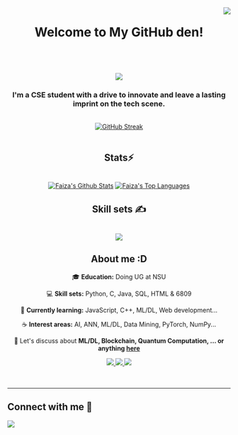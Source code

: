 <img align="right" src="https://visitor-badge.laobi.icu/badge?page_id=FaixaTheGutipoka.FaixaTheGutipoka" />



<h1 align="center"> Welcome to My GitHub den!</h1>
</br>



<h1 align="center">
    <img src="https://readme-typing-svg.herokuapp.com/?font=Righteous&size=35&center=true&vCenter=true&width=500&height=70&duration=4000&lines=Hey+,+fellow+coders+!;+I+am+Labiba+Faiza+Karim!;+You+can+call+me+Faiza;" />
</h1>



<h3 align="center">I'm a CSE student with a drive to innovate and leave a lasting imprint on the tech scene.</h3>
</br>



<div align=center>
    <a href="https://git.io/streak-stats"><img src="https://github-readme-streak-stats.herokuapp.com?user=FaixaTheGutipoka&theme=cobalt&hide_border=true&date_format=j%20M%5B%20Y%5D" alt="GitHub Streak" /></a>
</div>
</br>



<h2 align="center">Stats⚡</h2>
<div align="center">
  <br/>
    <a href="https://github.com/FaixaTheGutipoka/github-readme-stats"><img alt="Faiza's Github Stats" src="https://github-readme-stats.vercel.app/api?username=FaixaTheGutipoka&show_icons=true&count_private=true&theme=cobalt&hide_border=true&bg_color=0D1117" /></a>
  <a href="https://github.com/FaixaTheGutipoka/github-readme-stats"><img alt="Faiza's Top Languages" src="https://github-readme-stats.vercel.app/api/top-langs?username=FaixaTheGutipoka&langs_count=8&count_private=true&layout=compact&theme=cobalt&hide_border=true&bg_color=0D1117" /></a>
  <br/>
</div>



<h2 align="center">Skill sets ✍</h2>
<br/>
<div align="center">
    <img src="https://skillicons.dev/icons?i=python,c,java,html,idea,github,stackoverflow" /><br>
</div>



<h2 align="center">About me :D</h2>
<div align="center">
 
 🎓 <b>Education:</b> Doing UG at NSU

 💻 <b>Skill sets:</b> Python, C, Java, SQL, HTML & 6809
 
 🌱 <b>Currently learning:</b> JavaScript, C++, ML/DL, Web development...

 ☕️ <b>Interest areas:</b> AI, ANN, ML/DL, Data Mining, PyTorch, NumPy...

💬 Let's discuss about <b>ML/DL, Blockchain, Quantum Computation, ... or anything [here](https://github.com/FaixaTheGutipoka/FaixaTheGutipoka/issues)</b>
 </div>


 
<div align="center"> 
  <a href="mailto:faixa.the.gutipoka@gmail.com">
    <img src="https://img.shields.io/badge/Gmail-333333?style=for-the-badge&logo=gmail&logoColor=red" />
  </a>
  <a href="https://www.linkedin.com/in/labiba-faiza-karim-6057b8217/" target="_blank">
    <img src="https://img.shields.io/badge/LinkedIn-0077B5?style=for-the-badge&logo=linkedin&logoColor=white" target="_blank" />
  </a>
  <a href="https://salesp07.github.io (lalala) " target="_blank">
     <img src="https://img.shields.io/badge/Portfolio-FF5722?style=for-the-badge&logo=todoist&logoColor=white" target="_blank" /> <!-- sqlite, safari, google-chrome are other good icon options -->
  </a>
</div>


</br>
</br>
<hr/>
<h2 align="left"> Connect with me 📱</h2>
<div align="left">
    <img src="https://skillicons.dev/icons?i=github,discord,linkedin,Instagram" /><br>
</div>
